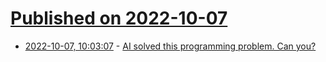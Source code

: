 # [Published on 2022-10-07](index.md)

* [2022-10-07, 10:03:07](https://lobste.rs/s/5ozkke/ai_solved_this_programming_problem_can) - [AI solved this programming problem. Can you?](https://www.youtube.com/watch?v=MRc2XgXloY0)
